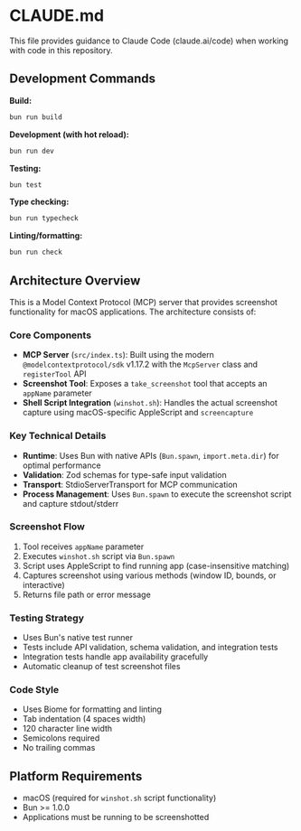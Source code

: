 # CLAUDE.md

This file provides guidance to Claude Code (claude.ai/code) when working with code in this repository.

## Development Commands

**Build:**

```bash
bun run build
```

**Development (with hot reload):**

```bash
bun run dev
```

**Testing:**

```bash
bun test
```

**Type checking:**

```bash
bun run typecheck
```

**Linting/formatting:**

```bash
bun run check
```

## Architecture Overview

This is a Model Context Protocol (MCP) server that provides screenshot functionality for macOS applications. The architecture consists of:

### Core Components

- **MCP Server** (`src/index.ts`): Built using the modern `@modelcontextprotocol/sdk` v1.17.2 with the `McpServer` class and `registerTool` API
- **Screenshot Tool**: Exposes a `take_screenshot` tool that accepts an `appName` parameter
- **Shell Script Integration** (`winshot.sh`): Handles the actual screenshot capture using macOS-specific AppleScript and `screencapture`

### Key Technical Details

- **Runtime**: Uses Bun with native APIs (`Bun.spawn`, `import.meta.dir`) for optimal performance
- **Validation**: Zod schemas for type-safe input validation
- **Transport**: StdioServerTransport for MCP communication
- **Process Management**: Uses `Bun.spawn` to execute the screenshot script and capture stdout/stderr

### Screenshot Flow

1. Tool receives `appName` parameter
2. Executes `winshot.sh` script via `Bun.spawn`
3. Script uses AppleScript to find running app (case-insensitive matching)
4. Captures screenshot using various methods (window ID, bounds, or interactive)
5. Returns file path or error message

### Testing Strategy

- Uses Bun's native test runner
- Tests include API validation, schema validation, and integration tests
- Integration tests handle app availability gracefully
- Automatic cleanup of test screenshot files

### Code Style

- Uses Biome for formatting and linting
- Tab indentation (4 spaces width)
- 120 character line width
- Semicolons required
- No trailing commas

## Platform Requirements

- macOS (required for `winshot.sh` script functionality)
- Bun >= 1.0.0
- Applications must be running to be screenshotted
